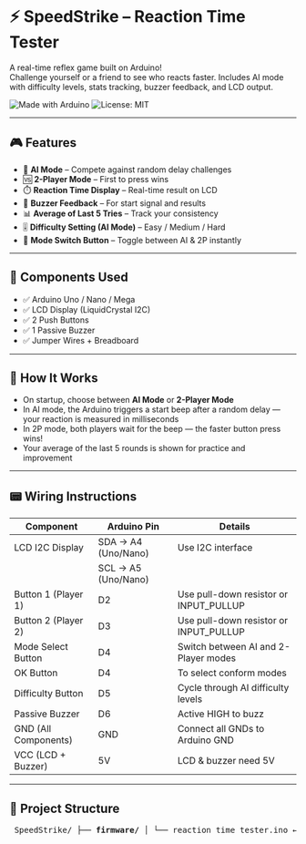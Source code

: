 # ⚡ SpeedStrike – Reaction Time Tester

A real-time reflex game built on Arduino!  
Challenge yourself or a friend to see who reacts faster. Includes AI mode with difficulty levels, stats tracking, buzzer feedback, and LCD output.

![Made with Arduino](https://img.shields.io/badge/made%20with-Arduino-blue)
![License: MIT](https://img.shields.io/badge/license-MIT-green)

---

## 🎮 Features

- 🧠 **AI Mode** – Compete against random delay challenges  
- 🆚 **2-Player Mode** – First to press wins  
- ⏱️ **Reaction Time Display** – Real-time result on LCD  
- 🔔 **Buzzer Feedback** – For start signal and results  
- 📊 **Average of Last 5 Tries** – Track your consistency  
- 🎚️ **Difficulty Setting (AI Mode)** – Easy / Medium / Hard  
- 🔁 **Mode Switch Button** – Toggle between AI & 2P instantly

---

## 🔌 Components Used

- ✅ Arduino Uno / Nano / Mega  
- ✅ LCD Display (LiquidCrystal I2C)  
- ✅ 2 Push Buttons  
- ✅ 1 Passive Buzzer  
- ✅ Jumper Wires + Breadboard  

---

## 🧠 How It Works

- On startup, choose between **AI Mode** or **2-Player Mode**
- In AI mode, the Arduino triggers a start beep after a random delay — your reaction is measured in milliseconds
- In 2P mode, both players wait for the beep — the faster button press wins!
- Your average of the last 5 rounds is shown for practice and improvement

---

## 📟 Wiring Instructions

| **Component**        | **Arduino Pin**     | **Details**                              |
|----------------------|---------------------|-------------------------------------------|
| LCD I2C Display      | SDA → A4 (Uno/Nano) | Use I2C interface                         |
|                      | SCL → A5 (Uno/Nano) |                                           |
| Button 1 (Player 1)  | D2                  | Use pull-down resistor or INPUT_PULLUP    |
| Button 2 (Player 2)  | D3                  | Use pull-down resistor or INPUT_PULLUP    |
| Mode Select Button   | D4                  | Switch between AI and 2-Player modes      |
| OK Button            | D4                  | To select conform modes                   |
| Difficulty Button    | D5                  | Cycle through AI difficulty levels        |
| Passive Buzzer       | D6                  | Active HIGH to buzz                       |
| GND (All Components) | GND                 | Connect all GNDs to Arduino GND           |
| VCC (LCD + Buzzer)   | 5V                  | LCD & buzzer need 5V                      |

---

## 📁 Project Structure

<pre> SpeedStrike/ ├── <b>firmware/</b> │ └── reaction_time_tester.ino ← Arduino sketch ├── <b>libs/</b> │ └── LiquidCrystal_I2C/ ← Manual library (if needed) ├── <b>.vscode/</b> │ └── c_cpp_properties.json ← IntelliSense config ├── <b>docs/</b> │ └── wiring-diagram.png ← Optional: circuit diagram ├── <b>images/</b> │ └── demo.gif ← Optional: demo recording ├── <b>README.md</b> ← Project overview ├── <b>LICENSE</b> ← MIT License (open source!) ├── <b>.gitignore</b> ← Git exclusions (bin/, libs/, etc.) ├── <b>bin/</b> ← Optional: CLI tools or temp files </pre>
